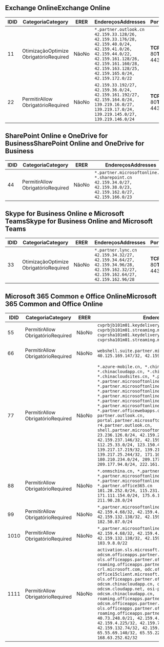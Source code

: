 <!--THIS FILE IS AUTOMATICALLY GENERATED. MANUAL CHANGES WILL BE OVERWRITTEN.-->
<!--Please contact the Office 365 Endpoints team with any questions.-->
<!--China endpoints version 2018102900-->
<!--File generated 2018-10-29 14:00:37.5742-->

## <a name="exchange-online"></a><span data-ttu-id="5b27a-101">Exchange Online</span><span class="sxs-lookup"><span data-stu-id="5b27a-101">Exchange Online</span></span>

<span data-ttu-id="5b27a-102">ID</span><span class="sxs-lookup"><span data-stu-id="5b27a-102">ID</span></span> | <span data-ttu-id="5b27a-103">Categoria</span><span class="sxs-lookup"><span data-stu-id="5b27a-103">Category</span></span> | <span data-ttu-id="5b27a-104">ER</span><span class="sxs-lookup"><span data-stu-id="5b27a-104">ER</span></span> | <span data-ttu-id="5b27a-105">Endereços</span><span class="sxs-lookup"><span data-stu-id="5b27a-105">Addresses</span></span> | <span data-ttu-id="5b27a-106">Portas</span><span class="sxs-lookup"><span data-stu-id="5b27a-106">Ports</span></span>
-- | -------------------- | -- | --------------------------------------------------------------------------------------------------------------------------------------------------------------------------------------------------------- | ----------------
<span data-ttu-id="5b27a-107">1</span><span class="sxs-lookup"><span data-stu-id="5b27a-107">1</span></span> | <span data-ttu-id="5b27a-108">Otimização</span><span class="sxs-lookup"><span data-stu-id="5b27a-108">Optimize</span></span><BR><span data-ttu-id="5b27a-109">Obrigatório</span><span class="sxs-lookup"><span data-stu-id="5b27a-109">Required</span></span> | <span data-ttu-id="5b27a-110">Não</span><span class="sxs-lookup"><span data-stu-id="5b27a-110">No</span></span> | `*.partner.outlook.cn`<BR>`42.159.33.128/26, 42.159.33.176/28, 42.159.40.0/24, 42.159.41.0/26, 42.159.44.0/22, 42.159.161.128/26, 42.159.161.160/28, 42.159.163.128/25, 42.159.165.0/24, 42.159.172.0/22` | <span data-ttu-id="5b27a-111">**TCP:** 443, 80</span><span class="sxs-lookup"><span data-stu-id="5b27a-111">**TCP:** 443, 80</span></span>
<span data-ttu-id="5b27a-112">2</span><span class="sxs-lookup"><span data-stu-id="5b27a-112">2</span></span> | <span data-ttu-id="5b27a-113">Permitir</span><span class="sxs-lookup"><span data-stu-id="5b27a-113">Allow</span></span><BR><span data-ttu-id="5b27a-114">Obrigatório</span><span class="sxs-lookup"><span data-stu-id="5b27a-114">Required</span></span> | <span data-ttu-id="5b27a-115">Não</span><span class="sxs-lookup"><span data-stu-id="5b27a-115">No</span></span> | `42.159.33.192/27, 42.159.36.0/24, 42.159.161.192/27, 42.159.164.0/24, 139.219.16.0/27, 139.219.17.0/24, 139.219.145.0/27, 139.219.146.0/24` | <span data-ttu-id="5b27a-116">**TCP:** 443, 80</span><span class="sxs-lookup"><span data-stu-id="5b27a-116">**TCP:** 443, 80</span></span>

## <a name="sharepoint-online-and-onedrive-for-business"></a><span data-ttu-id="5b27a-117">SharePoint Online e OneDrive for Business</span><span class="sxs-lookup"><span data-stu-id="5b27a-117">SharePoint Online and OneDrive for Business</span></span>

<span data-ttu-id="5b27a-118">ID</span><span class="sxs-lookup"><span data-stu-id="5b27a-118">ID</span></span> | <span data-ttu-id="5b27a-119">Categoria</span><span class="sxs-lookup"><span data-stu-id="5b27a-119">Category</span></span> | <span data-ttu-id="5b27a-120">ER</span><span class="sxs-lookup"><span data-stu-id="5b27a-120">ER</span></span> | <span data-ttu-id="5b27a-121">Endereços</span><span class="sxs-lookup"><span data-stu-id="5b27a-121">Addresses</span></span> | <span data-ttu-id="5b27a-122">Portas</span><span class="sxs-lookup"><span data-stu-id="5b27a-122">Ports</span></span>
-- | ----------------- | -- | --------------------------------------------------------------------------------------------------------------------- | ----------------
<span data-ttu-id="5b27a-123">4</span><span class="sxs-lookup"><span data-stu-id="5b27a-123">4</span></span> | <span data-ttu-id="5b27a-124">Permitir</span><span class="sxs-lookup"><span data-stu-id="5b27a-124">Allow</span></span><BR><span data-ttu-id="5b27a-125">Obrigatório</span><span class="sxs-lookup"><span data-stu-id="5b27a-125">Required</span></span> | <span data-ttu-id="5b27a-126">Não</span><span class="sxs-lookup"><span data-stu-id="5b27a-126">No</span></span> | `*.partner.microsoftonline.cn, *.sharepoint.cn`<BR>`42.159.34.0/27, 42.159.38.0/23, 42.159.162.0/27, 42.159.166.0/23` | <span data-ttu-id="5b27a-127">**TCP:** 443, 80</span><span class="sxs-lookup"><span data-stu-id="5b27a-127">**TCP:** 443, 80</span></span>

## <a name="skype-for-business-online-and-microsoft-teams"></a><span data-ttu-id="5b27a-128">Skype for Business Online e Microsoft Teams</span><span class="sxs-lookup"><span data-stu-id="5b27a-128">Skype for Business Online and Microsoft Teams</span></span>

<span data-ttu-id="5b27a-129">ID</span><span class="sxs-lookup"><span data-stu-id="5b27a-129">ID</span></span> | <span data-ttu-id="5b27a-130">Categoria</span><span class="sxs-lookup"><span data-stu-id="5b27a-130">Category</span></span> | <span data-ttu-id="5b27a-131">ER</span><span class="sxs-lookup"><span data-stu-id="5b27a-131">ER</span></span> | <span data-ttu-id="5b27a-132">Endereços</span><span class="sxs-lookup"><span data-stu-id="5b27a-132">Addresses</span></span> | <span data-ttu-id="5b27a-133">Portas</span><span class="sxs-lookup"><span data-stu-id="5b27a-133">Ports</span></span>
-- | -------------------- | -- | -------------------------------------------------------------------------------------------------------------------------------- | ----------------
<span data-ttu-id="5b27a-134">3</span><span class="sxs-lookup"><span data-stu-id="5b27a-134">3</span></span> | <span data-ttu-id="5b27a-135">Otimização</span><span class="sxs-lookup"><span data-stu-id="5b27a-135">Optimize</span></span><BR><span data-ttu-id="5b27a-136">Obrigatório</span><span class="sxs-lookup"><span data-stu-id="5b27a-136">Required</span></span> | <span data-ttu-id="5b27a-137">Não</span><span class="sxs-lookup"><span data-stu-id="5b27a-137">No</span></span> | `*.partner.lync.cn`<BR>`42.159.34.32/27, 42.159.34.64/27, 42.159.34.96/28, 42.159.162.32/27, 42.159.162.64/27, 42.159.162.96/28` | <span data-ttu-id="5b27a-138">**TCP:** 443, 80</span><span class="sxs-lookup"><span data-stu-id="5b27a-138">**TCP:** 443, 80</span></span>

## <a name="microsoft-365-common-and-office-online"></a><span data-ttu-id="5b27a-139">Microsoft 365 Common e Office Online</span><span class="sxs-lookup"><span data-stu-id="5b27a-139">Microsoft 365 Common and Office Online</span></span>

<span data-ttu-id="5b27a-140">ID</span><span class="sxs-lookup"><span data-stu-id="5b27a-140">ID</span></span> | <span data-ttu-id="5b27a-141">Categoria</span><span class="sxs-lookup"><span data-stu-id="5b27a-141">Category</span></span> | <span data-ttu-id="5b27a-142">ER</span><span class="sxs-lookup"><span data-stu-id="5b27a-142">ER</span></span> | <span data-ttu-id="5b27a-143">Endereços</span><span class="sxs-lookup"><span data-stu-id="5b27a-143">Addresses</span></span> | <span data-ttu-id="5b27a-144">Portas</span><span class="sxs-lookup"><span data-stu-id="5b27a-144">Ports</span></span>
-- | ----------------- | -- | ---------------------------------------------------------------------------------------------------------------------------------------------------------------------------------------------------------------------------------------------------------------------------------------------------------------------------------------------------------------------------------------------------------------------------------------------------------------------------------------------------------------------------------------------------------------------------------------------------------------------------------------------------------------------------------------------------------------------------------------------------------------------------------------------------------------------------------------------------------------------------------------------------------------------- | ----------------
<span data-ttu-id="5b27a-145">5</span><span class="sxs-lookup"><span data-stu-id="5b27a-145">5</span></span> | <span data-ttu-id="5b27a-146">Permitir</span><span class="sxs-lookup"><span data-stu-id="5b27a-146">Allow</span></span><BR><span data-ttu-id="5b27a-147">Obrigatório</span><span class="sxs-lookup"><span data-stu-id="5b27a-147">Required</span></span> | <span data-ttu-id="5b27a-148">Não</span><span class="sxs-lookup"><span data-stu-id="5b27a-148">No</span></span> | `cvprbjb101m01.keydelivery.mediaservices.chinacloudapi.cn, cvprbjb101m01.streaming.mediaservices.chinacloudapi.cn, cvprsha101m01.keydelivery.mediaservices.chinacloudapi.cn, cvprsha101m01.streaming.mediaservices.chinacloudapi.cn` | <span data-ttu-id="5b27a-149">**TCP:** 443, 80</span><span class="sxs-lookup"><span data-stu-id="5b27a-149">**TCP:** 443, 80</span></span>
<span data-ttu-id="5b27a-150">6</span><span class="sxs-lookup"><span data-stu-id="5b27a-150">6</span></span> | <span data-ttu-id="5b27a-151">Permitir</span><span class="sxs-lookup"><span data-stu-id="5b27a-151">Allow</span></span><BR><span data-ttu-id="5b27a-152">Obrigatório</span><span class="sxs-lookup"><span data-stu-id="5b27a-152">Required</span></span> | <span data-ttu-id="5b27a-153">Não</span><span class="sxs-lookup"><span data-stu-id="5b27a-153">No</span></span> | `webshell.suite.partner.microsoftonline.cn`<BR>`40.125.169.147/32, 42.159.201.24/32` | <span data-ttu-id="5b27a-154">**TCP:** 443, 80</span><span class="sxs-lookup"><span data-stu-id="5b27a-154">**TCP:** 443, 80</span></span>
<span data-ttu-id="5b27a-155">7</span><span class="sxs-lookup"><span data-stu-id="5b27a-155">7</span></span> | <span data-ttu-id="5b27a-156">Permitir</span><span class="sxs-lookup"><span data-stu-id="5b27a-156">Allow</span></span><BR><span data-ttu-id="5b27a-157">Obrigatório</span><span class="sxs-lookup"><span data-stu-id="5b27a-157">Required</span></span> | <span data-ttu-id="5b27a-158">Não</span><span class="sxs-lookup"><span data-stu-id="5b27a-158">No</span></span> | `*.azure-mobile.cn, *.chinacloudapi.cn, *.chinacloudapp.cn, *.chinacloud-mobile.cn, *.chinacloudsites.cn, *.partner.microsoftonline-m.cn, *.partner.microsoftonline-m.net.cn, *.partner.microsoftonline-m-i.cn, *.partner.microsoftonline-m-i.net.cn, *.partner.microsoftonline-p.net.cn, *.partner.microsoftonline-p-i.cn, *.partner.microsoftonline-p-i.net.cn, *.partner.officewebapps.cn, *.windowsazure.cn, partner.outlook.cn, portal.partner.microsoftonline.cdnsvc.com, r4.partner.outlook.cn, shell.partner.microsoftonline.cdnsvc.com`<BR>`23.236.126.0/24, 42.159.224.122/32, 42.159.233.91/32, 42.159.237.146/32, 42.159.238.120/32, 58.68.168.0/24, 112.25.33.0/24, 123.150.49.0/24, 125.65.247.0/24, 139.217.17.219/32, 139.217.19.156/32, 139.217.21.3/32, 139.217.25.244/32, 171.107.84.0/24, 180.210.232.0/24, 180.210.234.0/24, 209.177.86.0/24, 209.177.90.0/24, 209.177.94.0/24, 222.161.226.0/24` | <span data-ttu-id="5b27a-159">**TCP:** 443, 80</span><span class="sxs-lookup"><span data-stu-id="5b27a-159">**TCP:** 443, 80</span></span>
<span data-ttu-id="5b27a-160">8</span><span class="sxs-lookup"><span data-stu-id="5b27a-160">8</span></span> | <span data-ttu-id="5b27a-161">Permitir</span><span class="sxs-lookup"><span data-stu-id="5b27a-161">Allow</span></span><BR><span data-ttu-id="5b27a-162">Obrigatório</span><span class="sxs-lookup"><span data-stu-id="5b27a-162">Required</span></span> | <span data-ttu-id="5b27a-163">Não</span><span class="sxs-lookup"><span data-stu-id="5b27a-163">No</span></span> | `*.onmschina.cn, *.partner.microsoftonline.net.cn, *.partner.microsoftonline-i.cn, *.partner.microsoftonline-i.net.cn, *.partner.office365.cn`<BR>`101.28.252.0/24, 115.231.150.0/24, 123.235.32.0/24, 171.111.154.0/24, 175.6.10.0/24, 180.210.229.0/24, 211.90.28.0/24` | <span data-ttu-id="5b27a-164">**TCP:** 443, 80</span><span class="sxs-lookup"><span data-stu-id="5b27a-164">**TCP:** 443, 80</span></span>
<span data-ttu-id="5b27a-165">9</span><span class="sxs-lookup"><span data-stu-id="5b27a-165">9</span></span> | <span data-ttu-id="5b27a-166">Permitir</span><span class="sxs-lookup"><span data-stu-id="5b27a-166">Allow</span></span><BR><span data-ttu-id="5b27a-167">Obrigatório</span><span class="sxs-lookup"><span data-stu-id="5b27a-167">Required</span></span> | <span data-ttu-id="5b27a-168">Não</span><span class="sxs-lookup"><span data-stu-id="5b27a-168">No</span></span> | `*.partner.microsoftonline-p.cn`<BR>`42.159.4.68/32, 42.159.4.200/32, 42.159.7.156/32, 42.159.132.138/32, 42.159.133.17/32, 42.159.135.78/32, 182.50.87.0/24` | <span data-ttu-id="5b27a-169">**TCP:** 443, 80</span><span class="sxs-lookup"><span data-stu-id="5b27a-169">**TCP:** 443, 80</span></span>
<span data-ttu-id="5b27a-170">10</span><span class="sxs-lookup"><span data-stu-id="5b27a-170">10</span></span> | <span data-ttu-id="5b27a-171">Permitir</span><span class="sxs-lookup"><span data-stu-id="5b27a-171">Allow</span></span><BR><span data-ttu-id="5b27a-172">Obrigatório</span><span class="sxs-lookup"><span data-stu-id="5b27a-172">Required</span></span> | <span data-ttu-id="5b27a-173">Não</span><span class="sxs-lookup"><span data-stu-id="5b27a-173">No</span></span> | `*.partner.microsoftonline.cn`<BR>`42.159.4.68/32, 42.159.4.200/32, 42.159.7.156/32, 42.159.132.138/32, 42.159.133.17/32, 42.159.135.78/32, 103.9.8.0/22` | <span data-ttu-id="5b27a-174">**TCP:** 443, 80</span><span class="sxs-lookup"><span data-stu-id="5b27a-174">**TCP:** 443, 80</span></span>
<span data-ttu-id="5b27a-175">11</span><span class="sxs-lookup"><span data-stu-id="5b27a-175">11</span></span> | <span data-ttu-id="5b27a-176">Permitir</span><span class="sxs-lookup"><span data-stu-id="5b27a-176">Allow</span></span><BR><span data-ttu-id="5b27a-177">Obrigatório</span><span class="sxs-lookup"><span data-stu-id="5b27a-177">Required</span></span> | <span data-ttu-id="5b27a-178">Não</span><span class="sxs-lookup"><span data-stu-id="5b27a-178">No</span></span> | `activation.sls.microsoft.com, bjb-odcsm.officeapps.partner.office365.cn, bjb-ols.officeapps.partner.office365.cn, bjb-roaming.officeapps.partner.office365.cn, crl.microsoft.com, odc.officeapps.live.com, office15client.microsoft.com, officecdn.microsoft.com, ols.officeapps.partner.office365.cn, osi-prod-bjb01-odcsm.chinacloudapp.cn, osiprod-scus01-odcsm.cloudapp.net, osi-prod-sha01-odcsm.chinacloudapp.cn, roaming.officeapps.partner.office365.cn, sha-odcsm.officeapps.partner.office365.cn, sha-ols.officeapps.partner.office365.cn, sha-roaming.officeapps.partner.office365.cn`<BR>`40.73.248.0/21, 42.159.4.45/32, 42.159.4.50/32, 42.159.4.225/32, 42.159.7.13/32, 42.159.132.73/32, 42.159.132.74/32, 42.159.132.75/32, 65.52.98.231/32, 65.55.69.140/32, 65.55.227.140/32, 70.37.81.47/32, 168.63.252.62/32` | <span data-ttu-id="5b27a-179">**TCP:** 443, 80</span><span class="sxs-lookup"><span data-stu-id="5b27a-179">**TCP:** 443, 80</span></span>
